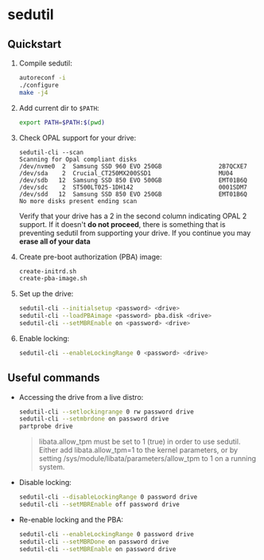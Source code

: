 # sedutil
## Quickstart
1. Compile sedutil:
	```bash
	autoreconf -i
	./configure
	make -j4
	```
2. Add current dir to `$PATH`:
	```bash
	export PATH=$PATH:$(pwd)
	```
3. Check OPAL support for your drive:
	```
	sedutil-cli --scan
	Scanning for Opal compliant disks
	/dev/nvme0  2  Samsung SSD 960 EVO 250GB                2B7QCXE7
	/dev/sda    2  Crucial_CT250MX200SSD1                   MU04    
	/dev/sdb   12  Samsung SSD 850 EVO 500GB                EMT01B6Q
	/dev/sdc    2  ST500LT025-1DH142                        0001SDM7
	/dev/sdd   12  Samsung SSD 850 EVO 250GB                EMT01B6Q
	No more disks present ending scan
	```
	Verify that your drive has a 2 in the second column indicating OPAL 2 support. If it doesn't  **do not proceed**, there is something that is preventing sedutil from supporting your drive. If you continue you may  **erase all of your data**  
	
4. Create pre-boot authorization (PBA) image:
	```bash
	create-initrd.sh
	create-pba-image.sh
	```
5. Set up the drive:
	```bash
	sedutil-cli --initialsetup <password> <drive>
	sedutil-cli --loadPBAimage <password> pba.disk <drive>
	sedutil-cli --setMBREnable on <password> <drive>
	```
6. Enable locking:
	```bash
	sedutil-cli --enableLockingRange 0 <password> <drive>
	```

## Useful commands
  
* Accessing the drive from a live distro:
	```bash
	sedutil-cli --setlockingrange 0 rw password drive  
	sedutil-cli --setmbrdone on password drive
	partprobe drive
	```
	> libata.allow_tpm must be set to 1 (true) in order to use sedutil. Either add libata.allow_tpm=1 to the kernel parameters, or by setting /sys/module/libata/parameters/allow_tpm to 1 on a running system.  
  
* Disable locking:
	```bash
	sedutil-cli --disableLockingRange 0 password drive
	sedutil-cli --setMBREnable off password drive
	```
* Re-enable locking and the PBA:
	```bash
	sedutil-cli --enableLockingRange 0 password drive  
	sedutil-cli --setMBRDone on password drive  
	sedutil-cli --setMBREnable on password drive
	```
